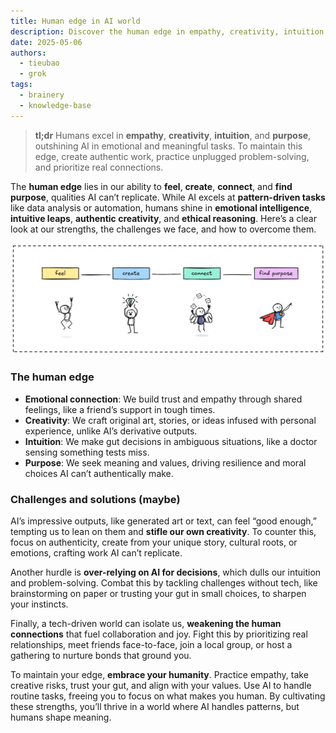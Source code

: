```yaml
---
title: Human edge in AI world
description: Discover the human edge in empathy, creativity, intuition, and purpose, where we surpass AI. Learn practical solutions to overcome challenges like AI reliance and isolation to thrive in a tech-driven world.
date: 2025-05-06
authors:
  - tieubao
  - grok
tags:
  - brainery
  - knowledge-base
---
```


> **tl;dr** Humans excel in **empathy**, **creativity**, **intuition**, and **purpose**, outshining AI in emotional and meaningful tasks. To maintain this edge, create authentic work, practice unplugged problem-solving, and prioritize real connections.

The **human edge** lies in our ability to **feel**, **create**, **connect**, and **find purpose**, qualities AI can’t replicate. While AI excels at **pattern-driven tasks** like data analysis or automation, humans shine in **emotional intelligence**, **intuitive leaps**, **authentic creativity**, and **ethical reasoning**. Here’s a clear look at our strengths, the challenges we face, and how to overcome them.

![](assets/human-edge.webp)

### The human edge

- **Emotional connection**: We build trust and empathy through shared feelings, like a friend’s support in tough times.
- **Creativity**: We craft original art, stories, or ideas infused with personal experience, unlike AI’s derivative outputs.
- **Intuition**: We make gut decisions in ambiguous situations, like a doctor sensing something tests miss.
- **Purpose**: We seek meaning and values, driving resilience and moral choices AI can’t authentically make.

### Challenges and solutions (maybe)

AI’s impressive outputs, like generated art or text, can feel “good enough,” tempting us to lean on them and **stifle our own creativity**. To counter this, focus on authenticity, create from your unique story, cultural roots, or emotions, crafting work AI can’t replicate.

Another hurdle is **over-relying on AI for decisions**, which dulls our intuition and problem-solving. Combat this by tackling challenges without tech, like brainstorming on paper or trusting your gut in small choices, to sharpen your instincts.

Finally, a tech-driven world can isolate us, **weakening the human connections** that fuel collaboration and joy. Fight this by prioritizing real relationships, meet friends face-to-face, join a local group, or host a gathering to nurture bonds that ground you.

To maintain your edge, **embrace your humanity**. Practice empathy, take creative risks, trust your gut, and align with your values. Use AI to handle routine tasks, freeing you to focus on what makes you human. By cultivating these strengths, you’ll thrive in a world where AI handles patterns, but humans shape meaning.
